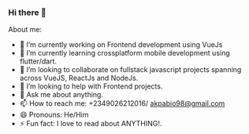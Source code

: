 ### Hi there 👋

About me:

- 🔭 I’m currently working on Frontend development using VueJs
- 🌱 I’m currently learning crossplatform mobile development using flutter/dart.
- 👯 I’m looking to collaborate on fullstack javascript projects spanning across VueJS, ReactJs and NodeJs.
- 🤔 I’m looking to help with Frontend projects.
- 💬 Ask me about anything.
- 📫 How to reach me: +2349026212016/ akpabio98@gmail.com
- 😄 Pronouns: He/Him
- ⚡ Fun fact: I love to read about ANYTHING!.


